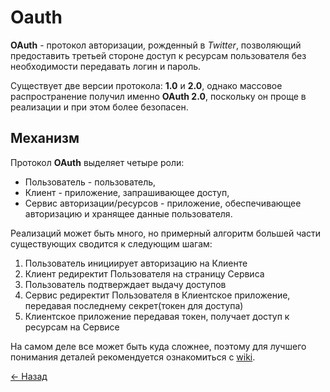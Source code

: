 # Oauth

**OAuth** - протокол авторизации, рожденный в *Twitter*, позволяющий предоставить третьей стороне доступ к ресурсам пользователя без необходимости передавать логин и пароль.  

Существует две версии протокола: **1.0** и **2.0**, однако массовое распространение получил именно **OAuth 2.0**, поскольку он проще в реализации и при этом более безопасен.

## Механизм

Протокол **OAuth** выделяет четыре роли:

* Пользователь - пользователь,
* Клиент - приложение, запрашивающее доступ,
* Сервис авторизации/ресурсов - приложение, обеспечивающее авторизацию и хранящее данные пользователя.

Реализаций может быть много, но примерный алгоритм большей части существующих сводится к следующим шагам:  

1. Пользователь инициирует авторизацию на Клиенте  
2. Клиент редиректит Пользователя на страницу Сервиса  
3. Пользователь подтверждает выдачу доступов  
4. Сервис редиректит Пользователя в Клиентское приложение, передавая последнему секрет(токен для доступа)  
5. Клиентское приложение передавая токен, получает доступ к ресурсам на Сервисе  

На самом деле все может быть куда сложнее, поэтому для лучшего понимания деталей рекомендуется ознакомиться с [wiki](https://ru.wikipedia.org/wiki/OAuth).

[← Назад](../README.md)